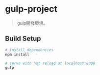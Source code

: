 # gulp-project

> gulp開發環境。

## Build Setup

```bash
# install dependencies
npm install

# serve with hot reload at localhost:8080
gulp
```
